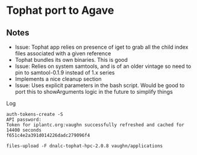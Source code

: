 # Tophat port to Agave

Notes
------
* Issue: Tophat app relies on presence of iget to grab all the child index files associated with a given reference
* Tophat bundles its own binaries. This is good
* Issue: Relies on system samtools, and is of an older vintage so need to pin to samtool-0.1.9 instead of 1.x series
* Implements a nice cleanup section
* Issue: Uses explicit parameters in the bash script. Would be good to port this to showArguments logic in the future to simplify things

Log
```
auth-tokens-create -S
API password:
Token for iplantc.org:vaughn successfully refreshed and cached for 14400 seconds
f651c4e2a391d014226dadc279096f4

files-upload -F dnalc-tophat-hpc-2.0.8 vaughn/applications



```